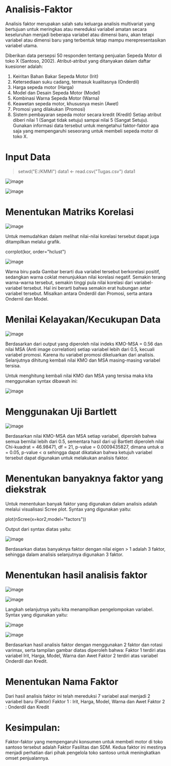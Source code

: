 # Analisis-Faktor

Analisis faktor merupakan salah satu keluarga analisis multivariat yang bertujuan untuk meringkas atau mereduksi variabel amatan secara keseluruhan menjadi beberapa variabel atau dimensi baru, akan tetapi variabel atau dimensi baru yang terbentuk tetap mampu merepresentasikan variabel utama.

Diberikan data persepsi 50 responden tentang penjualan Sepeda Motor di toko X (Santoso, 2002). Atribut-atribut yang ditanyakan dalam daftar kuesioner adalah:
1.	Keiritan Bahan Bakar Sepeda Motor (Irit)
2.	Ketersediaan suku cadang, termasuk kualitasnya (Onderdil)
3.	Harga sepeda motor (Harga)
4.	Model dan Desain Sepeda Motor (Model)
5.	Kombinasi Warna Sepeda Motor (Warna)
6.	Keawetan sepeda motor, khususnya mesin (Awet)
7.	Promosi yang dilakukan (Promosi)
8.	Sistem pembayaran sepeda motor secara kredit (Kredit)
Setiap atribut diberi nilai 1 (Sangat tidak setuju) sampai nilai 5 (Sangat Setuju). Gunakan informasi data tersebut untuk mengetahui faktor-faktor apa saja yang mempengaruhi seseorang untuk membeli sepeda motor di toko X. 

# Input Data

> setwd("E:/KMMI")
> data1 <- read.csv("Tugas.csv")
> data1

![image](https://user-images.githubusercontent.com/116244436/197452682-42d9e78b-9bee-4fa5-b8ed-dc771171e37f.png)

![image](https://user-images.githubusercontent.com/116244436/197452733-9c317cb7-395b-40c2-94ac-c4a140f941a9.png)

# Menentukan Matriks Korelasi

![image](https://user-images.githubusercontent.com/116244436/197451924-db84c0a9-d8dc-46f5-a0ae-b0a5d532655b.png)

Untuk memudahkan dalam melihat nilai-nilai korelasi tersebut dapat juga ditampilkan melalui grafik.

corrplot(kor, order="hclust")

![image](https://user-images.githubusercontent.com/116244436/197451999-2bab6a79-59a3-41d8-932b-89d79d257959.png)

Warna biru pada Gambar berarti dua variabel tersebut berkorelasi positif, sedangkan warna coklat menunjukkan nilai korelasi negatif. Semakin terang warna-warna tersebut, semakin tinggi pula nilai korelasi dari variabel-variabel tersebut. Hal ini berarti bahwa semakin erat hubungan antar variabel tersebut. Misalkan antara Onderdil dan Promosi, serta antara Ondernil dan Model.

# Menilai Kelayakan/Kecukupan Data

![image](https://user-images.githubusercontent.com/116244436/197452967-2067cadc-6eea-4896-9f45-1cd3608d8bf5.png)

Berdasarkan dari output yang diperoleh nilai indeks KMO-MSA = 0.56 dan nilai MSA (Anti image correlation) setiap variabel lebih dari 0.5, kecuali variabel promosi. Karena itu variabel promosi dikeluarkan dari analisis. Selanjutnya dihitung kembali nilai KMO dan MSA masing-masing variabel tersisa.

Untuk menghitung kembali nilai KMO dan MSA yang tersisa maka kita menggunakan syntax dibawah ini:

![image](https://user-images.githubusercontent.com/116244436/197453043-3ff6bdb9-2e1b-4463-84e8-87add82bba19.png)
	
 # Menggunakan Uji Bartlett
 
![image](https://user-images.githubusercontent.com/116244436/197453109-f02b86eb-4b46-4fc0-b600-325da59408a9.png)

Berdasarkan nilai KMO-MSA dan MSA setiap variabel, diperoleh bahwa semua bernilai lebih dari 0.5, sementara hasil dari uji Bartlett diperoleh nilai Chi-kuadrat = 46.98471, df = 21, p-value = 0.0009435827, dimana untuk α = 0.05, p-value < α sehingga dapat dikatakan bahwa ketujuh variabel tersebut dapat digunakan untuk melakukan analisis faktor.

# Menentukan banyaknya faktor yang diekstrak

Untuk menentukan banyak faktor yang digunakan dalam analisis adalah melalui visualisasi Scree plot. Syntax yang digunakan yaitu:

plot(nScree(x=kor2,model="factors"))

Output dari syntax diatas yaitu:

![image](https://user-images.githubusercontent.com/116244436/197452249-a42fe677-81d4-45b0-8264-c1b67750097b.png)

Berdasarkan diatas banyaknya faktor dengan nilai eigen > 1 adalah 3 faktor, sehingga dalam analisis selanjutnya digunakan 3 faktor.

# Menentukan hasil analisis faktor 

![image](https://user-images.githubusercontent.com/116244436/197453268-0356ac38-ead7-4b1c-b5d4-a0e67502e534.png)

![image](https://user-images.githubusercontent.com/116244436/197453346-ff696289-afd2-4419-8b4f-dea8dc3bd74d.png)

Langkah selanjutnya yaitu kita menampilkan pengelompokan variabel. Syntax yang digunakan yaitu:

![image](https://user-images.githubusercontent.com/116244436/197453496-f96ebc30-0dce-49cb-b2a7-749d597ce611.png)

![image](https://user-images.githubusercontent.com/116244436/197452464-18e96880-58a4-4df2-9c6e-bd0445cb754a.png)

Berdasarkan hasil analisis faktor dengan menggunakan 2 faktor dan rotasi varimax, serta tampilan gambar diatas diperoleh bahwa: Faktor 1 terdiri atas variabel Irit, Harga, Model, Warna dan Awet Faktor 2 terdiri atas variabel Onderdil dan Kredit.

# Menentukan Nama Faktor

Dari hasil analisis faktor ini telah mereduksi 7 variabel asal menjadi 2 variabel baru (Faktor)
Faktor 1 : Irit, Harga, Model, Warna dan Awet 
Faktor 2 : Onderdil dan Kredit

# Kesimpulan:
Faktor-faktor yang mempengaruhi konsumen untuk membeli motor di toko santoso tersebut adalah Faktor Fasilitas dan SDM. Kedua faktor ini mestinya menjadi perhatian dari pihak pengelola toko santoso untuk meningkatkan omset penjualannya.
